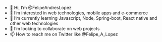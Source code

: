 - 👋 Hi, I’m @FelipeAndresLopez
- 👀 I’m interested in web technologies, mobile apps and e-commerce
- 🌱 I’m currently learning Javascript, Node, Spring-boot, React native and other web technologies
- 💞️ I’m looking to collaborate on web projects
- 📫 How to reach me on Twitter like @Felipe_A_Lopez

<!---
FelipeAndresLopez/FelipeAndresLopez is a ✨ special ✨ repository because its `README.md` (this file) appears on your GitHub profile.
You can click the Preview link to take a look at your changes.
--->
